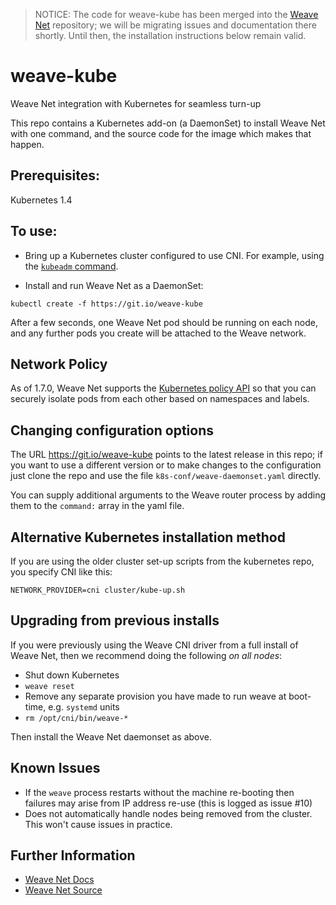 > NOTICE: The code for weave-kube has been merged into the [Weave
> Net](https://github.com/weaveworks/weave) repository; we will be
> migrating issues and documentation there shortly. Until then, the
> installation instructions below remain valid.

# weave-kube
Weave Net integration with Kubernetes for seamless turn-up

This repo contains a Kubernetes add-on (a DaemonSet) to install
Weave Net with one command, and the source code for the image which
makes that happen.

## Prerequisites:

Kubernetes 1.4

## To use:

 * Bring up a Kubernetes cluster configured to use CNI. For example,
   using the [`kubeadm` command](http://kubernetes.io/docs/getting-started-guides/kubeadm/).

 * Install and run Weave Net as a DaemonSet:

```
kubectl create -f https://git.io/weave-kube
```

After a few seconds, one Weave Net pod should be running on each node,
and any further pods you create will be attached to the Weave network.

## Network Policy

As of 1.7.0, Weave Net supports the [Kubernetes policy
API](http://kubernetes.io/docs/user-guide/networkpolicies/) so that
you can securely isolate pods from each other based on namespaces and
labels.

## Changing configuration options

The URL https://git.io/weave-kube points to the latest release in this
repo; if you want to use a different version or to make changes to the
configuration just clone the repo and use the file
`k8s-conf/weave-daemonset.yaml` directly.

You can supply additional arguments to the Weave router process by
adding them to the `command:` array in the yaml file.

## Alternative Kubernetes installation method

If you are using the older cluster set-up scripts from the kubernetes
repo, you specify CNI like this:

```
NETWORK_PROVIDER=cni cluster/kube-up.sh
```

## Upgrading from previous installs

If you were previously using the Weave CNI driver from a full install
of Weave Net, then we recommend doing the following _on all nodes_:

 * Shut down Kubernetes
 * `weave reset`
 * Remove any separate provision you have made to run weave at
   boot-time, e.g. `systemd` units
 * `rm /opt/cni/bin/weave-*`

Then install the Weave Net daemonset as above.

## Known Issues

 * If the `weave` process restarts without the machine re-booting then
   failures may arise from IP address re-use (this is logged as issue
   #10)
 * Does not automatically handle nodes being removed from the cluster.
   This won't cause issues in practice.

## Further Information

* [Weave Net Docs](https://www.weave.works/docs/net/latest/introducing-weave/)
* [Weave Net Source](https://github.com/weaveworks/weave)
